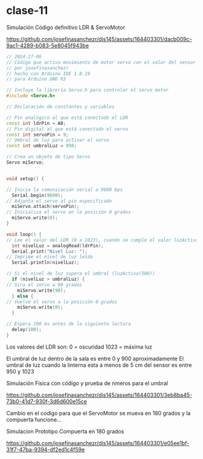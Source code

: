 # clase-11

Simulación Código definitivo LDR & ServoMotor

https://github.com/josefinasanchezr/dis145/assets/164403301/dacb009c-9ac1-4289-b083-5e8045f943be

```cpp
// 2024-27-06
// Código que activa movimiento de motor servo con el valor del sensor de luz LDR
// por josefinasanchezr
// hecho con Arduino IDE 1.8.19
// para Arduino UNO R3

// Incluye la librería Servo.h para controlar el servo motor
#include <Servo.h>  

// Declaración de constantes y variables

// Pin analógico al que está conectado el LDR
const int ldrPin = A0; 
// Pin digital al que está conectado el servo
const int servoPin = 9; 
// Umbral de luz para activar el servo 
const int umbralLuz = 950; 

// Crea un objeto de tipo Servo
Servo miServo; 


void setup() {

// Inicia la comunicación serial a 9600 bps
  Serial.begin(9600); 
// Adjunta el servo al pin especificado
  miServo.attach(servoPin); 
// Inicializa el servo en la posición 0 grados
  miServo.write(0); 
}

void loop() {
// Lee el valor del LDR (0 a 1023), cuando se cumple el valor luzActiva(500) se mueve el motor
  int nivelLuz = analogRead(ldrPin); 
  Serial.print("Nivel Luz: ");
// Imprime el nivel de luz leído
  Serial.println(nivelLuz); 

// Si el nivel de luz supera el umbral (luzActiva(500))
  if (nivelLuz > umbralLuz) { 
// Gira el servo a 90 grados
    miServo.write(90); 
  } else {
// Vuelve el servo a la posición 0 grados
    miServo.write(0); 
  }

// Espera 100 ms antes de la siguiente lectura
  delay(100); 
}

```

Los valores del LDR son: 
 0 = oscuridad
 1023 = máxima luz

El umbral de luz dentro de la sala es entre 0 y 900 aproximadamente
El umbral de luz cuando la linterna esta a menos de 5 cm del sensor es entre 950 y 1023




Simulación Física con código y prueba de nmeros para el umbral

https://github.com/josefinasanchezr/dis145/assets/164403301/3eb8ba45-73b0-41d7-930f-3d6d600e15ce


Cambio en el codigo para que el ServoMotor se mueva en 180 grados y la compuerta funcione...

Simulacion Prototipo Compuerta en 180 grados

https://github.com/josefinasanchezr/dis145/assets/164403301/e05ee1bf-31f7-47ba-9394-df2ed1c4f59e




